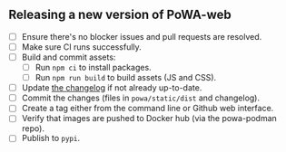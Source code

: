 ## Releasing a new version of PoWA-web

- [ ] Ensure there's no blocker issues and pull requests are resolved.
- [ ] Make sure CI runs successfully.
- [ ] Build and commit assets:
  - [ ] Run `npm ci` to install packages.
  - [ ] Run `npm run build` to build assets (JS and CSS).
- [ ] Update [the changelog](https://github.com/powa-team/powa-web/blob/master/CHANGELOG) if not already up-to-date.
- [ ] Commit the changes (files in `powa/static/dist` and changelog).
- [ ] Create a tag either from the command line or Github web interface.
- [ ] Verify that images are pushed to Docker hub (via the powa-podman repo).
- [ ] Publish to `pypi`.
